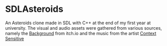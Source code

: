 # SDLAsteroids
 An Asteroids clone made in SDL with C++ at the end of my first year at university. The visual and audio assets were gathered from various sources, namely the [Background](https://deep-fold.itch.io/space-background-generator) from itch.io and the music from the artist [Context Sensitive](https://www.youtube.com/ContextSensitive)